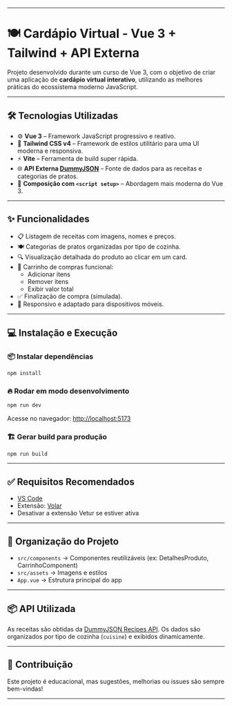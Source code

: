 
---

# 🍽️ Cardápio Virtual - Vue 3 + Tailwind + API Externa

Projeto desenvolvido durante um curso de Vue 3, com o objetivo de criar uma aplicação de **cardápio virtual interativo**, utilizando as melhores práticas do ecossistema moderno JavaScript.

---

## 🛠️ Tecnologias Utilizadas

- ⚙️ **Vue 3** – Framework JavaScript progressivo e reativo.
- 🎨 **Tailwind CSS v4** – Framework de estilos utilitário para uma UI moderna e responsiva.
- ⚡ **Vite** – Ferramenta de build super rápida.
- 🌐 **API Externa [DummyJSON](https://dummyjson.com/)** – Fonte de dados para as receitas e categorias de pratos.
- 🧠 **Composição com `<script setup>`** – Abordagem mais moderna do Vue 3.

---

## ✨ Funcionalidades

- 📋 Listagem de receitas com imagens, nomes e preços.
- 🍽️ Categorias de pratos organizadas por tipo de cozinha.
- 🔍 Visualização detalhada do produto ao clicar em um card.
- 🛒 Carrinho de compras funcional:
  - Adicionar itens
  - Remover itens
  - Exibir valor total
- ✅ Finalização de compra (simulada).
- 📱 Responsivo e adaptado para dispositivos móveis.

---

## 💻 Instalação e Execução

### 📦 Instalar dependências

```bash
npm install
```

### 🔥 Rodar em modo desenvolvimento

```bash
npm run dev
```

Acesse no navegador: [http://localhost:5173](http://localhost:5173)

### 🏗️ Gerar build para produção

```bash
npm run build
```

---

## ✅ Requisitos Recomendados

- [VS Code](https://code.visualstudio.com/)
- Extensão: [Volar](https://marketplace.visualstudio.com/items?itemName=Vue.volar)
- Desativar a extensão Vetur se estiver ativa

---

## 📂 Organização do Projeto

- `src/components` → Componentes reutilizáveis (ex: DetalhesProduto, CarrinhoComponent)
- `src/assets` → Imagens e estilos
- `App.vue` → Estrutura principal do app

---

## 📦 API Utilizada

As receitas são obtidas da [DummyJSON Recipes API](https://dummyjson.com/recipes). Os dados são organizados por tipo de cozinha (`cuisine`) e exibidos dinamicamente.

---

## 🤝 Contribuição

Este projeto é educacional, mas sugestões, melhorias ou issues são sempre bem-vindas!

---